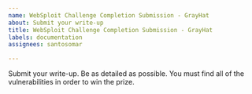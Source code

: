 ```yaml
---
name: WebSploit Challenge Completion Submission - GrayHat
about: Submit your write-up
title: WebSploit Challenge Completion Submission - GrayHat
labels: documentation
assignees: santosomar

---
```


Submit your write-up. Be as detailed as possible. You must find all of the vulnerabilities in order to win the prize.
